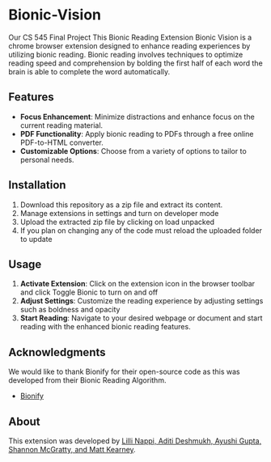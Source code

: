 # Bionic-Vision
Our CS 545 Final Project
This Bionic Reading Extension Bionic Vision is a chrome browser extension designed to enhance reading experiences by utilizing bionic reading. Bionic reading involves techniques to optimize reading speed and comprehension by bolding the first half of each word the brain is able to complete the word automatically.

## Features
- **Focus Enhancement**: Minimize distractions and enhance focus on the current reading material.
- **PDF Functionality**: Apply bionic reading to PDFs through a free online PDF-to-HTML converter.
- **Customizable Options**: Choose from a variety of options to tailor to personal needs. 

## Installation
1. Download this repository as a zip file and extract its content.
2. Manage extensions in settings and turn on developer mode
3. Upload the extracted zip file by clicking on load unpacked
4. If you plan on changing any of the code must reload the uploaded folder to update

## Usage
1. **Activate Extension**: Click on the extension icon in the browser toolbar and click Toggle Bionic to turn on and off
2. **Adjust Settings**: Customize the reading experience by adjusting settings such as boldness and opacity
3. **Start Reading**: Navigate to your desired webpage or document and start reading with the enhanced bionic reading features.

## Acknowledgments
We would like to thank Bionify for their open-source code as this was developed from their Bionic Reading Algorithm. 
- [Bionify](https://github.com/Cveinnt/bionify)

## About
This extension was developed by [Lilli Nappi, Aditi Deshmukh, Ayushi Gupta, Shannon McGratty, and Matt Kearney](https://github.com/nappilil/Bionic-Vision).

